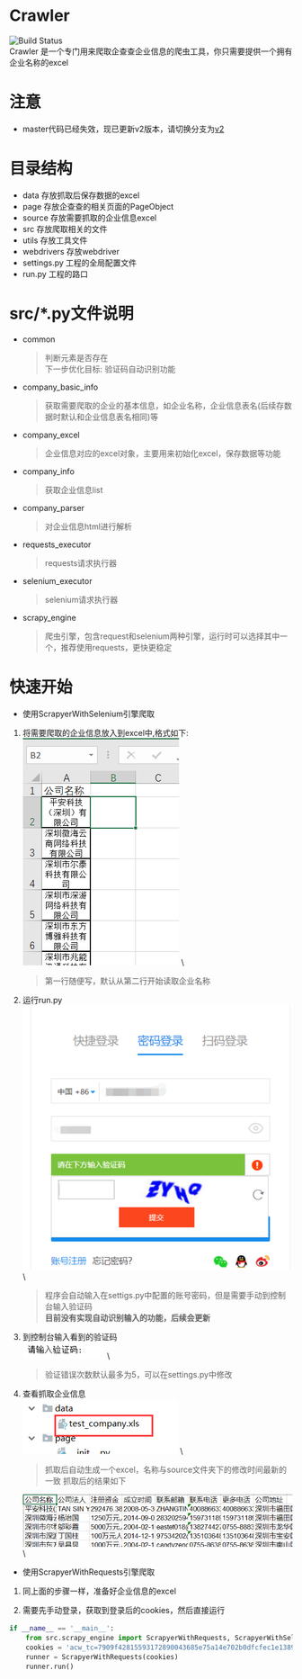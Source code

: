 # Crawler
![Build Status](https://travis-ci.org/robertzhangwenjie/qichacha_crawler.svg?branch=master) \
Crawler 是一个专门用来爬取企查查企业信息的爬虫工具，你只需要提供一个拥有企业名称的excel

# 注意
- master代码已经失效，现已更新v2版本，请切换分支为[v2](https://github.com/robertzhangwenjie/qichacha_crawler/tree/v2)
# 目录结构

- data 存放抓取后保存数据的excel
- page 存放企查查的相关页面的PageObject
- source 存放需要抓取的企业信息excel
- src 存放爬取相关的文件
- utils 存放工具文件
- webdrivers 存放webdriver
- settings.py 工程的全局配置文件
- run.py 工程的路口

# src/*.py文件说明

- common
    >  判断元素是否存在 \
    >  下一步优化目标: 验证码自动识别功能

- company_basic_info
    >   获取需要爬取的企业的基本信息，如企业名称，企业信息表名(后续存数据时默认和企业信息表名相同)等

- company_excel
    >   企业信息对应的excel对象，主要用来初始化excel，保存数据等功能


- company_info
    >   获取企业信息list

- company_parser
    >   对企业信息html进行解析

- requests_executor
    >   requests请求执行器

- selenium_executor
    >   selenium请求执行器

- scrapy_engine
    >   爬虫引擎，包含request和selenium两种引擎，运行时可以选择其中一个，推荐使用requests，更快更稳定


# 快速开始

- 使用ScrapyerWithSelenium引擎爬取

1. 将需要爬取的企业信息放入到excel中,格式如下: \
     ![测试excel](pics/test_company.png) \
     > 第一行随便写，默认从第二行开始读取企业名称
2. 运行run.py \
     ![验证码输入](pics/login.png) \
     > 程序会自动输入在settigs.py中配置的账号密码，但是需要手动到控制台输入验证码 \
     > __目前没有实现自动识别输入的功能，后续会更新__
3. 到控制台输入看到的验证码 \
     ![验证码输入](pics/verification_code.png) \
     > 验证错误次数默认最多为5，可以在settings.py中修改
4. 查看抓取企业信息 \
     ![抓取后的excel](pics/data.png) \
     > 抓取后自动生成一个excel，名称与source文件夹下的修改时间最新的一致
     > 抓取后的结果如下

     ![抓取结果](pics/result.png) \

- 使用ScrapyerWithRequests引擎爬取

1. 同上面的步骤一样，准备好企业信息的excel

2. 需要先手动登录，获取到登录后的cookies，然后直接运行
```python
if __name__ == '__main__':
    from src.scrapy_engine import ScrapyerWithRequests, ScrapyerWithSelenium
    cookies = 'acw_tc=7909f42815593172890043685e75a14e702b0dfcfec1e138924a4a756b; zg_did=%7B%22did%22%3A%20%2216b105fe733ab-0b47b45a8b01c8-3b604b0a-144000-16b105fe7344f9%22%7D; UM_distinctid=16b105fe75c25d-0ae12f98b15654-3b604b0a-144000-16b105fe75d93d; _uab_collina=155934785002814269355557; QCCSESSID=e1b226u9k9ep47jfps6i7vvb74; hasShow=1; Hm_lvt_3456bee468c83cc63fb5147f119f1075=1560263957,1560264137,1560560102,1560560219; acw_sc__v3=5d04bcda00cf6beca6cd9fd6642b76f954b5ed5a; acw_sc__v2=5d04bcdad4ce8f63da86d64e92374fb70e58a956; CNZZDATA1254842228=72162867-1559343956-%7C1560591556; Hm_lpvt_3456bee468c83cc63fb5147f119f1075=1560591891; zg_de1d1a35bfa24ce29bbf2c7eb17e6c4f=%7B%22sid%22%3A%201560591581997%2C%22updated%22%3A%201560591899520%2C%22info%22%3A%201560263956853%2C%22superProperty%22%3A%20%22%7B%7D%22%2C%22platform%22%3A%20%22%7B%7D%22%2C%22utm%22%3A%20%22%7B%7D%22%2C%22referrerDomain%22%3A%20%22%22%2C%22cuid%22%3A%20%22d07d0dce843c5c059aeee45c5acd4e27%22%7D'
    runner = ScrapyerWithRequests(cookies)
    runner.run()
```

